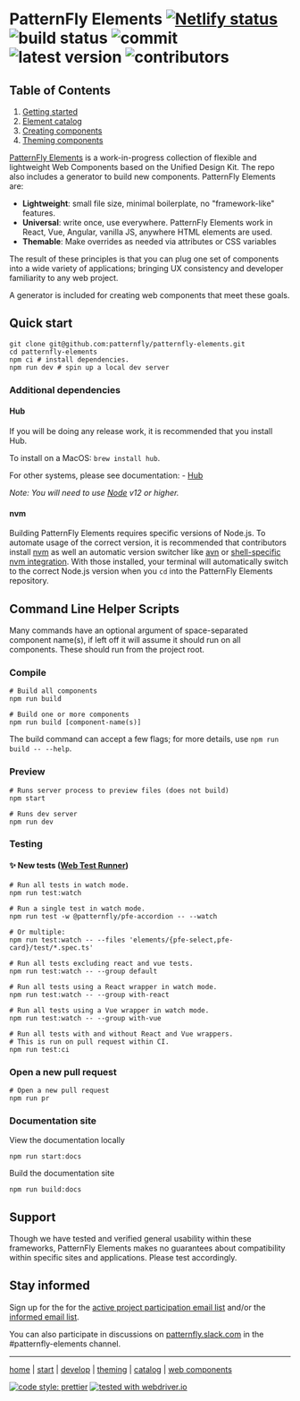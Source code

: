 # PatternFly Elements [![Netlify status](https://api.netlify.com/api/v1/badges/bf40e3e7-4f98-4088-91d9-112dbe8a1872/deploy-status)](https://patternfly-elements.netlify.app) ![build status](https://img.shields.io/github/workflow/status/patternfly/patternfly-elements/Build%20&%20test/master) ![commit](https://badgen.net/github/last-commit/patternfly/patternfly-elements) ![latest version](https://img.shields.io/github/lerna-json/v/patternfly/patternfly-elements?label=version) ![contributors](https://img.shields.io/github/contributors/patternfly/patternfly-elements)

## Table of Contents

1. [Getting started][getting-started]
2. [Element catalog][catalog]
3. [Creating components][creating]
4. [Theming components][theming]

[PatternFly Elements][pfe-home] is a work-in-progress collection of flexible and lightweight Web Components based on the Unified Design Kit. The repo also includes a generator to build new components. PatternFly Elements are:

- **Lightweight**: small file size, minimal boilerplate, no "framework-like" features.
- **Universal**: write once, use everywhere. PatternFly Elements work in React, Vue, Angular, vanilla JS, anywhere HTML elements are used.
- **Themable**: Make overrides as needed via attributes or CSS variables

The result of these principles is that you can plug one set of components into a wide variety of applications; bringing UX consistency and developer familiarity to any web project.

A generator is included for creating web components that meet these goals.

## Quick start
```
git clone git@github.com:patternfly/patternfly-elements.git
cd patternfly-elements
npm ci # install dependencies.
npm run dev # spin up a local dev server
```

### Additional dependencies

#### Hub

If you will be doing any release work, it is recommended that you install Hub.

To install on a MacOS: `brew install hub`.

For other systems, please see documentation:
    - [Hub](https://hub.github.com/)

_Note: You will need to use [Node](https://nodejs.org/en/) v12 or higher._

#### nvm

Building PatternFly Elements requires specific versions of Node.js.  To automate usage of the correct version, it is recommended that contributors install [nvm](https://github.com/nvm-sh/nvm#readme) as well an automatic version switcher like [avn](https://github.com/wbyoung/avn) or [shell-specific nvm integration](https://github.com/nvm-sh/nvm#deeper-shell-integration).  With those installed, your terminal will automatically switch to the correct Node.js version when you `cd` into the PatternFly Elements repository.

## Command Line Helper Scripts
Many commands have an optional argument of space-separated component name(s), if left off it will assume it should run on all components. These should run from the project root.

### Compile

```shell
# Build all components
npm run build

# Build one or more components
npm run build [component-name(s)]
```

The build command can accept a few flags; for more details, use `npm run build -- --help`.

### Preview

```shell
# Runs server process to preview files (does not build)
npm start

# Runs dev server
npm run dev
```

### Testing

#### ✨ New tests ([Web Test Runner](https://modern-web.dev/docs/test-runner/overview/))

```shell
# Run all tests in watch mode.
npm run test:watch

# Run a single test in watch mode.
npm run test -w @patternfly/pfe-accordion -- --watch

# Or multiple:
npm run test:watch -- --files 'elements/{pfe-select,pfe-card}/test/*.spec.ts'

# Run all tests excluding react and vue tests.
npm run test:watch -- --group default

# Run all tests using a React wrapper in watch mode.
npm run test:watch -- --group with-react

# Run all tests using a Vue wrapper in watch mode.
npm run test:watch -- --group with-vue

# Run all tests with and without React and Vue wrappers.
# This is run on pull request within CI.
npm run test:ci
```

### Open a new pull request

```shell
# Open a new pull request
npm run pr
```

### Documentation site
View the documentation locally
```shell
npm run start:docs
```

Build the documentation site
```shell
npm run build:docs
```

## Support

Though we have tested and verified general usability within these frameworks, PatternFly Elements makes no guarantees about compatibility within specific sites and applications. Please test accordingly.


## Stay informed

Sign up for the for the [active project participation email list](https://www.redhat.com/mailman/listinfo/patternfly-elements-contribute) and/or the [informed email list](https://www.redhat.com/mailman/listinfo/patternfly-elements-announce).

You can also participate in discussions on [patternfly.slack.com](https://patternfly.slack.com) in the #patternfly-elements channel.

---

[home][pfe-home] |
[start][getting-started] |
[develop][creating] |
[theming][theming] |
[catalog] |
[web components][wc-org]


[pfe-home]: https://patternflyelements.org
[getting-started]: https://patternflyelements.org/get-started
[catalog]: https://patternflyelements.org/components
[creating]: https://patternflyelements.org/docs/develop/create/
[theming]: https://patternflyelements.org/theming/
[wc-org]: https://webcomponents.org

[![code style: prettier](https://img.shields.io/badge/code_style-prettier-ff69b4.svg?style=flat)](https://github.com/prettier/prettier) [![tested with webdriver.io](https://img.shields.io/badge/tested%20with-webdriver.io-%23ea5906)](https://webdriver.io/)

